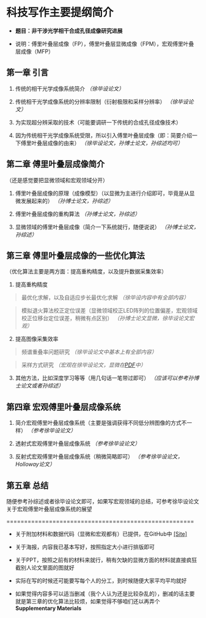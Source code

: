 # 科技写作主要提纲简介

* **题目：非干涉光学相干合成孔径成像研究进展**

* 说明：傅里叶叠层成像（FP），傅里叶叠层显微成像（FPM），宏观傅里叶叠层成像（MFP）

## 第一章  引言
1. 传统的相干光学成像系统简介 *（徐毕设论文）*

2. 传统相干光学成像系统的分辨率限制（衍射极限和采样分辨率） *（徐毕设论文）*

3. 为实现超分辨采取的技术（可能要调研一下传统的合成孔径成像技术）

4. 因为传统相干光学成像系统受限，所以引入傅里叶叠层成像（即：简要介绍一下傅里叶叠层成像的由来） *（徐毕设论文，孙博士论文，孙综述均可）*


## 第二章  傅里叶叠层成像简介
（还是感觉要把显微领域和宏观领域分开）

1. 傅里叶叠层成像的原理（成像模型）（以显微为主进行介绍即可，毕竟是从显微发展起来的） *（孙博士论文，孙综述）*

2. 傅里叶叠层成像的重构算法 *（孙博士论文，孙综述）*

3. 显微领域的傅里叶叠层成像（简介一下系统就行，随便说说） *（孙博士论文，孙综述）*

## 第三章  傅里叶叠层成像的一些优化算法
（优化算法主要是两方面：提高重构精度，以及提升数据采集效率）

1. 提高重构精度

> 最优化求解，以及自适应步长最优化求解 *（徐毕设内容中有全部内容）*

> 模拟退火算法校正定位误差（显微领域校正LED阵列的位置偏差，宏观领域校正位移台定位误差，稍微有点区别） *（孙博士论文显微，徐毕设论文宏观）*

2. 提高图像采集效率

> 频谱重叠率问题研究 *（徐毕设论文中基本上有全部内容）*

> 采样方式研究 *（宏观在徐毕设论文，显微在[PDF](https://github.com/Hao-Xu-optics/Test-Project1/blob/master/images/COSI-2016-JT3A.41.pdf)中）*

3. 其他方法，比如深度学习等等（用几句话一笔带过即可） *（应该可以参考孙博士论文或者孙综述）*

## 第四章  宏观傅里叶叠层成像系统

1. 简介宏观傅里叶叠层成像系统（主要是强调获得不同低分辨图像的方式不一样） *（参考徐毕设论文）*

2. 透射式宏观傅里叶叠层成像系统 *（参考徐毕设论文）*

3. 反射式宏观傅里叶叠层成像系统（稍微简略即可） *（参考徐毕设论文，Holloway论文）*

## 第五章  总结
随便参考孙综述或者徐毕设论文即可，如果写宏观领域的总结，可参考徐毕设论文关于宏观傅里叶叠层成像系统的展望

=====================================================
* 关于附加材料和数据代码（显微和宏观都有）已提供，在GitHub中 [[Site]](https://github.com/Hao-Xu-optics/Basic-Fourier-Ptychography)

* 关于海报，内容我已基本写好，按照指定大小进行排版即可

* 关于PPT，按照之前有的材料来就行，稍有欠缺的显微方面的材料就直接疯狂截别人论文里面的图就好

* 实际在写的时候还可能要写每个人的分工，到时候随便大家平均平均就好

* 如果觉得内容多可以适当删减（我个人认为还是比较杂乱的），删减的话主要就是第三章的优化算法比较烦，如果觉得不够咱们还以再弄个**Supplementary Materials**
